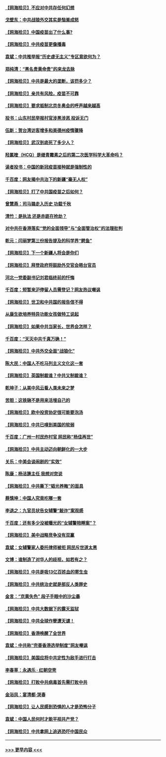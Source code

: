 #### [【网海拾贝】不应对中共存任何幻想](../pages/nsc993/n12881460.md?t=04152252) 
#### [戈壁东：中共战狼外交其实是恼羞成怒](../pages/nsc993/n12880392.md?t=04152252) 
#### [【网海拾贝】中国疫苗出了什么事?](../pages/nsc993/n12879124.md?t=04152252) 
#### [【网海拾贝】中共疫苗更像播毒](../pages/nsc993/n12876631.md?t=04152252) 
#### [袁斌：中共推举报“历史虚无主义”专区意欲何为？](../pages/nsc993/n12876530.md?t=04152252) 
#### [郑纯清：“黑名贵黄命贵”的来龙去脉](../pages/nsc993/n12875589.md?t=04152252) 
#### [【网海拾贝】中共是最大的垄断，该罚多少？](../pages/nsc993/n12874006.md?t=04152252) 
#### [【网海拾贝】亲共有风险，疫苗不可靠](../pages/nsc993/n12872224.md?t=04152252) 
#### [【网海拾贝】要求抵制北京冬奥会的呼声越来越高](../pages/nsc993/n12868962.md?t=04152252) 
#### [投书：山东村民举报村官涉黑涉恶 投诉无门](../pages/nsc993/n12869726.md?t=04152252) 
#### [伍新：贺台湾访客增多和美德州疫情骤降](../pages/nsc993/n12865651.md?t=04152252) 
#### [【网海拾贝】武汉到底死了多少人？](../pages/nsc993/n12863707.md?t=04152252) 
#### [羟氯喹（HCQ）是继青霉素之后的第二次医学科学大革命吗？](../pages/nsc993/n12638564.md?t=04152252) 
#### [读者投书：中国的新冠疫苗接种就是强制性的](../pages/nsc993/n12859932.md?t=04152252) 
#### [千百度：网友揭中共治下的新疆“毫无人权”](../pages/nsc993/n12858385.md?t=04152252) 
#### [【网海拾贝】打了中共国疫苗之后如何？](../pages/nsc993/n12857866.md?t=04152252) 
#### [曾慧燕：司马璐走入历史 功载千秋](../pages/nsc993/n12856996.md?t=04152252) 
#### [清竹：是执法 还是赤匪在抢劫？](../pages/nsc993/n12856952.md?t=04152252) 
#### [对中共在香港落实“党的全面领导”与“全面管治权”的法理批判](../pages/nsc993/n12856929.md?t=04152252) 
#### [乾元：闫丽梦第三份报告提及的科学界“鳄鱼”](../pages/nsc993/n12855985.md?t=04152252) 
#### [【网海拾贝】下一个新疆人将会是你们](../pages/nsc993/n12855864.md?t=04152252) 
#### [【网海拾贝】拜登政府将鼓励外交官会晤台官员](../pages/nsc993/n12853615.md?t=04152252) 
#### [河北一党委副书记刘君临终前的忏悔](../pages/nsc993/n12849420.md?t=04152252) 
#### [千百度：短暂来沪停留人员需登记？网友热议嘲讽](../pages/nsc993/n12853497.md?t=04152252) 
#### [【网海拾贝】世卫和中共国的报告信不得](../pages/nsc993/n12850902.md?t=04152252) 
#### [从康生欲培养特异功能女孩做特工说起](../pages/nsc993/n12849289.md?t=04152252) 
#### [【网海拾贝】如果中共当家长，世界会怎样？](../pages/nsc993/n12848436.md?t=04152252) 
#### [千百度：“天灭中共千真万确！”](../pages/nsc993/n12845659.md?t=04152252) 
#### [【网海拾贝】中共外交全面“战狼化”](../pages/nsc993/n12845607.md?t=04152252) 
#### [陈大民：中国人不吃马列主义文化这一套](../pages/nsc993/n12842496.md?t=04152252) 
#### [【网海拾贝】英国制裁谁？中共又制裁谁？](../pages/nsc993/n12840909.md?t=04152252) 
#### [乾坤子：从美中风云看人类未来之梦](../pages/nsc993/n12840590.md?t=04152252) 
#### [苦胆：这铁锹不是用来活埋自己的](../pages/nsc993/n12839512.md?t=04152252) 
#### [【网海拾贝】欧中投资协定很可能要泡汤](../pages/nsc993/n12835122.md?t=04152252) 
#### [【网海拾贝】中共已嗅到美国的软弱](../pages/nsc993/n12832411.md?t=04152252) 
#### [千百度：广州一村民炸村官 网民称“杨佳再世”](../pages/nsc993/n12832380.md?t=04152252) 
#### [【网海拾贝】中共主动迈向朝鲜化的一大步](../pages/nsc993/n12829887.md?t=04152252) 
#### [关乐：中美会谈闹剧的“实效”](../pages/nsc993/n12826698.md?t=04152252) 
#### [陈康：杨洁篪主任  我想对您说](../pages/nsc993/n12826609.md?t=04152252) 
#### [【网海拾贝】中共撕下“韬光养晦”的面具](../pages/nsc993/n12826459.md?t=04152252) 
#### [蔡慎坤：中国人究竟吃哪一套](../pages/nsc993/n12826010.md?t=04152252) 
#### [李退之：九官员状告女辅警“敲诈”案观感](../pages/nsc993/n12823984.md?t=04152252) 
#### [千百度：还有多少没被曝光的“女辅警陪睡案”？](../pages/nsc993/n12822136.md?t=04152252) 
#### [【网海拾贝】美中战略竞争没有双赢](../pages/nsc993/n12822105.md?t=04152252) 
#### [袁斌：女辅警家人委托律师被拒 网民斥世道太黑](../pages/nsc993/n12822004.md?t=04152252) 
#### [文博：谁制造了对华人的歧视，如若有之？](../pages/nsc993/n12821635.md?t=04152252) 
#### [【网海拾贝】中共是吸13亿百姓血的寄生虫](../pages/nsc993/n12819191.md?t=04152252) 
#### [【网海拾贝】中共统治史就是部反人类罪史](../pages/nsc993/n12816738.md?t=04152252) 
#### [金言：“京黄失色” 段子手眼中的沙尘暴](../pages/nsc993/n12815700.md?t=04152252) 
#### [【网海拾贝】中共大数据下的露天监狱](../pages/nsc993/n12811075.md?t=04152252) 
#### [【网海拾贝】中共全球作孽遭天谴！](../pages/nsc993/n12810258.md?t=04152252) 
#### [【网海拾贝】香港唤醒了全世界](../pages/nsc993/n12809100.md?t=04152252) 
#### [袁斌：中共称“完善香港选举制度”网友嘲讽](../pages/nsc993/n12808994.md?t=04152252) 
#### [【网海拾贝】美国应将中共定性为敌手进行打击](../pages/nsc993/n12806870.md?t=04152252) 
#### [李春草：永遇乐 · 红朝空壳](../pages/nsc993/n12805365.md?t=04152252) 
#### [【网海拾贝】打败中共病毒首先需打败中共](../pages/nsc993/n12803930.md?t=04152252) 
#### [金浴凤：宴清都‧哭春](../pages/nsc993/n12801601.md?t=04152252) 
#### [【网海拾贝】让人民感到恐惧的人才是恐怖分子](../pages/nsc993/n12799347.md?t=04152252) 
#### [袁斌：中国人民何时才能平视共产党？](../pages/nsc993/n12799306.md?t=04152252) 
#### [【网海拾贝】中共拿网上追逃恐吓中国民众](../pages/nsc993/n12796905.md?t=04152252) 

----
#### [ >>> 更早内容 <<< ](../indexes/nsc993-earlier.md)
